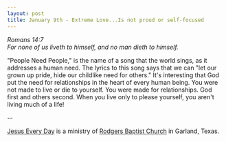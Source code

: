 ```yaml
---
layout: post
title: January 9th - Extreme Love...Is not proud or self-focused
---
```


_Romans 14:7  
For none of us liveth to himself, and no man dieth to himself._

"People Need People," is the name of a song that the world sings,
as it addresses a human need. The lyrics to this song says that we
can "let our grown up pride, hide our childlike need for others."
It's interesting that God put the need for relationships in the heart
of every human being. You were not made to live or die to yourself.
You were made for relationships. God first and others second. When
you live only to please yourself, you aren't living much of a life!

 --

<a href=http://jesuseveryday.net>Jesus Every Day</a> is a ministry of <a href=http://rodgersbaptist.net>Rodgers Baptist Church</a> in Garland, Texas.
